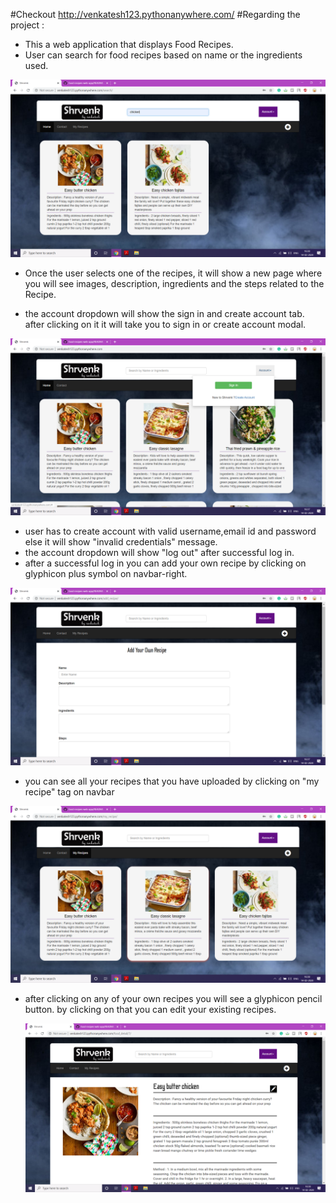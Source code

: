 #Checkout http://venkatesh123.pythonanywhere.com/ 
#Regarding the project :
 * This a web application that displays Food Recipes.
 * User can search for food recipes based on name or the ingredients used.
 
 ![](https://github.com/shrvenk/food-recipes-web-app/blob/master/Screenshot%20(479).png)
 
 * Once the user selects one of the recipes, it will show a new page where you will
   see images, description, ingredients and the steps related to the Recipe.
   
 * the account dropdown will show the sign in and create account tab. 
   after clicking on it it will take you to sign in or create account modal.
   
  ![](https://github.com/shrvenk/food-recipes-web-app/blob/master/Screenshot%20(473).png)
  
 * user has to create account with valid username,email id and password else it will show "invalid credentials" message.
 * the account dropdown will show "log out" after successful log in. 
 * after a successful log in you can add your own recipe by clicking on glyphicon plus symbol on navbar-right.
 
 ![](https://github.com/shrvenk/food-recipes-web-app/blob/master/Screenshot%20(475).png)
 
 * you can see all your recipes that you have uploaded by clicking on "my recipe" tag on navbar
 
 ![](https://github.com/shrvenk/food-recipes-web-app/blob/master/Screenshot%20(476).png)
 
 * after clicking on any of your own recipes you will see a glyphicon pencil button. by clicking on that
   you can edit your existing recipes.
   
   ![](https://github.com/shrvenk/food-recipes-web-app/blob/master/Screenshot%20(478).png)

